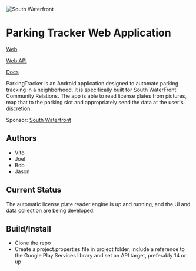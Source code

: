 ![South Waterfront](http://www.southwaterfront.com/images/swcr-logo.png)

# Parking Tracker Web Application

[Web](https://github.com/WSUV-CS420-Team4/ParkingTrackerWeb)

[Web API](https://github.com/WSUV-CS420-Team4/ParkingTrackerApi)

[Docs](https://github.com/WSUV-CS420-Team4/ParkingTrackerDocs)

ParkingTracker is an Android application designed to automate parking tracking in a neighborhood. It is specifically built for South WaterFront Community Relations. The app is able to read license plates from pictures, map that to the parking slot and appropriately send the data at the user's discretion.

Sponsor: [South Waterfront](http://www.southwaterfront.com/)

## Authors

- Vito
- Joel
- Bob
- Jason

## Current Status

The automatic license plate reader engine is up and running, and the UI and data collection are being developed.

## Build/Install

- Clone the repo
- Create a project.properties file in project folder, include a reference to the Google Play Services library
and set an API target, preferably 14 or up
